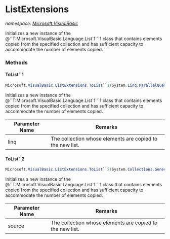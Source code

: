 ﻿# ListExtensions
_namespace: [Microsoft.VisualBasic](./index.md)_

Initializes a new instance of the @``T:Microsoft.VisualBasic.Language.List`1```1 class that
 contains elements copied from the specified collection and has sufficient capacity
 to accommodate the number of elements copied.



### Methods

#### ToList``1
```csharp
Microsoft.VisualBasic.ListExtensions.ToList``1(System.Linq.ParallelQuery{``0})
```
Initializes a new instance of the @``T:Microsoft.VisualBasic.Language.List`1```1 class that
 contains elements copied from the specified collection and has sufficient capacity
 to accommodate the number of elements copied.

|Parameter Name|Remarks|
|--------------|-------|
|linq|The collection whose elements are copied to the new list.|


#### ToList``2
```csharp
Microsoft.VisualBasic.ListExtensions.ToList``2(System.Collections.Generic.IEnumerable{``0},System.Func{``0,``1},System.Boolean)
```
Initializes a new instance of the @``T:Microsoft.VisualBasic.Language.List`1```1 class that
 contains elements copied from the specified collection and has sufficient capacity
 to accommodate the number of elements copied.

|Parameter Name|Remarks|
|--------------|-------|
|source|The collection whose elements are copied to the new list.|



